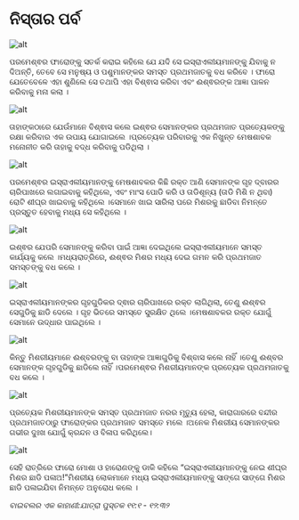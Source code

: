 # ନିସ୍ତାର ପର୍ବ

![alt](https://cdn.door43.org/obs/jpg/360px/obs-en-11-01.jpg?direct&)

ପରମେଶ୍ଵର ଫାରୋଙ୍କୁ ସତର୍କ କରାଇ କହିଲେ ଯେ ଯଦି ସେ ଇସ୍ରାଏଲୀୟମାନଙ୍କୁ ଯିବାକୁ ନ ଦିଅନ୍ତି, ତେବେ ସେ ମନୁଷ୍ୟ ଓ ପଶୁମାନଙ୍କର ସମସ୍ତ ପ୍ରଥମଜାତକୁ ବଧ କରିବେ । ଫାରୋ ଯେତେବେଳେ ଏହା ଶୁଣିଲେ ସେ ତଥାପି ଏହା ବିଶ୍ଵାସ କରିବା ଏବଂ ଈଶ୍ଵରଙ୍କ ଆଜ୍ଞା ପାଳନ କରିବାକୁ ମନା କଲା ।

![alt](https://cdn.door43.org/obs/jpg/360px/obs-en-11-02.jpg?direct&)

ତାହାଙ୍କଠାରେ ଯେଉଁମାନେ ବିଶ୍ଵାସ କଲେ ଇଶ୍ଵର ସେମାନଙ୍କର ପ୍ରଥମଜାତ ପ୍ରତ୍ୟେକଙ୍କୁ ରକ୍ଷା କରିବାର ଏକ ଉପାୟ ଯୋଗାଇଲେ ।ପ୍ରତ୍ୟେକ ପରିବାରକୁ ଏକ ନିଖୁନ୍ତ ମେଷଶାବକ ମନୋନୀତ କରି ତାହାକୁ ବଦ୍ଧ କରିବାକୁ ପଡିଥିଲା ।

![alt](https://cdn.door43.org/obs/jpg/360px/obs-en-11-03.jpg?direct&)

ପରମେଶ୍ଵର ଇସ୍ରାଏଲୀୟମାନଙ୍କୁ ମେଷଶାବକର କିଛି ରକ୍ତ ଆଣି ସେମାନଙ୍କ ଗୃହ ଦ୍ବାରର ଚାରିପାଖରେ ଲଗାଇବାକୁ କହିଥିଲେ, ଏବଂ ମାଂସ ପୋଡି କରି ଓ ତାଡିଶୂନ୍ୟ (ତାଡି ମିଶି ନ ଥିବା) ରୋଟି ଶୀଘ୍ର ଖାଇବାକୁ କହିଥିଲେ ।ସେମାନେ ଖାଇ ସାରିଲା ପରେ ମିଶରକୁ ଛାଡିବା ନିମନ୍ତେ ପ୍ରସ୍ତୁତ ହେବାକୁ ମଧ୍ୟ ସେ କହିଥିଲେ ।

![alt](https://cdn.door43.org/obs/jpg/360px/obs-en-11-04.jpg?direct&)

ଇଶ୍ଵର ଯେପରି ସେମାନଙ୍କୁ କରିବା ପାଇଁ ଆଜ୍ଞା ଦେଇଥିଲେ ଇସ୍ରାଏଲୀୟମାନେ ସମସ୍ତ କାର୍ଯ୍ୟକୁ କଲେ ।ମଧ୍ୟରାତ୍ରିରେ, ଈଶ୍ଵର ମିଶର ମଧ୍ୟ ଦେଇ ଗମନ କରି ପ୍ରଥମଜାତ ସମସ୍ତଙ୍କୁ ବଧ କଲେ ।

![alt](https://cdn.door43.org/obs/jpg/360px/obs-en-11-05.jpg?direct&)

ଇସ୍ରାଏଲୀୟମାନଙ୍କର ଗୃହଗୁଡିକର ଦ୍ଵାର ଚାରିପାଖରେ ରକ୍ତ ଲାଗିଥିଲା, ତେଣୁ ଈଶ୍ଵର ସେଗୁଡିକୁ ଛାଡି ଦେଲେ । ଗୃହ ଭିତରେ ସମସ୍ତେ ସୁରକ୍ଷିତ ଥିଲେ ।ମେଷଶାବକର ରକ୍ତ ଯୋଗୁଁ ସେମାନେ ଉଦ୍ଧାର ପାଇଥିଲେ ।

![alt](https://cdn.door43.org/obs/jpg/360px/obs-en-11-06.jpg?direct&)

କିନ୍ତୁ ମିଶରୀୟମାନେ ଈଶ୍ବରଙ୍କୁ ବା ତାହାଙ୍କ ଆଜ୍ଞାଗୁଡିକୁ ବିଶ୍ବାସ କଲେ ନାହିଁ ।ତେଣୁ ଈଶ୍ବର ସେମାନଙ୍କ ଗୃହଗୁଡିକୁ ଛାଡିଲେ ନାହିଁ ।ପରମେଶ୍ଵର ମିଶରୀୟମାନଙ୍କ ପ୍ରତ୍ୟେକ ପ୍ରଥମଜାତକୁ ବଧ କଲେ ।

![alt](https://cdn.door43.org/obs/jpg/360px/obs-en-11-07.jpg?direct&)

ପ୍ରତ୍ୟେକ ମିଶରୀୟମାନଙ୍କ ସମସ୍ତ ପ୍ରଥମଜାତ ନରର ମୃତ୍ୟୁ ହେଲା, କାରାଗାରରେ ବନ୍ଦୀର ପ୍ରଥମଜାତଠାରୁ ଫାରୋଙ୍କର ପ୍ରଥମଜାତ ସମସ୍ତେ ମଲେ ।ଅନେକ ମିଶରୀୟ ସେମାନଙ୍କର ଗଭୀର ଦୁଃଖ ଯୋଗୁଁ କ୍ରନ୍ଦନ ଓ ବିଳାପ କରିଥିଲେ।

![alt](https://cdn.door43.org/obs/jpg/360px/obs-en-11-08.jpg?direct&)

ସେହି ରାତ୍ରିରେ ଫାରୋ ମୋଶା ଓ ହାରୋଣଙ୍କୁ ଡାକି କହିଲେ “ଇସ୍ରାଏଲୀୟମାନଙ୍କୁ ନେଇ ଶୀଘ୍ର ମିଶର ଛାଡି ପଳାଅ!”ମିଶରୀୟ ଲୋକମାନେ ମଧ୍ୟ ଇସ୍ରାଏଲୀୟମାନଙ୍କୁ ସାଙ୍ଗେ ସାଙ୍ଗେ ମିଶର ଛାଡି ପଳାଇଯିବା ନିମନ୍ତେ ଅନୁରୋଧ କଲେ ।

_ବାଇବଲର ଏକ କାହାଣୀ:ଯାତ୍ରା ପୁସ୍ତକ ୧୧:୧ - ୧୨:୩୨_